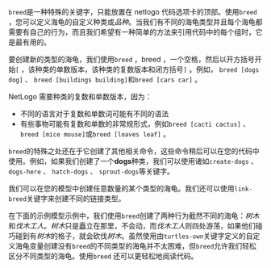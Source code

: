 `breed`是一种特殊的关键字，只能放置在 netlogo 代码选项卡的顶部。使用`breed` ，您可以定义海龟的自定义种类或*品种*。当我们有不同的海龟类型并且每个海龟都需要有自己的行为，而且我们希望有一种简单的方法来引用代码中的每个组时，它是最有用的。

要创建新的类型的海龟，我们使用`breed` ，breed ，一个空格，然后以开方括号开始`[` ，该种类的单数版本，该种类的复数版本和闭方括号`]` 。例如， `breed [dogs dog]` 、 `breed [buildings building]`和`breed [cars car]` 。

NetLogo 需要种类的复数和单数版本，因为：

- 不同的语言对于复数和单数词可能有不同的语法
- 有些事物可能有复数和单数的非常规形式，例如`breed [cacti cactus]` 、 `breed [mice mouse]`或`breed [leaves leaf]` 。


`breed`的特殊之处还在于它创建了其他相关命令，这些命令稍后可以在您的代码中使用。例如，如果我们创建了一个**dogs**种类，我们可以使用诸如`create-dogs` 、 `dogs-here` 、 `hatch-dogs` 、 `sprout-dogs`等关键字。

我们可以在您的模型中创建任意数量的某个类型的海龟。我们还可以使用`link-breed`关键字来创建不同的链接类型。

在下面的示例模型示例中，我们使用`breed`创建了两种行为截然不同的海龟：*树木*和*伐木工人*。*树木*只是矗立在那里，不会动，而*伐木工人*则四处游荡，如果他们碰巧碰到有*树木*的格子，就会砍伐*树木*。虽然使用由`turtles-own`关键字定义的自定义海龟变量创建没有`breed`的不同类型的海龟并不太困难，但`breed`允许我们轻松区分不同类型的海龟。使用`breed` 还可以更轻松地阅读代码。
